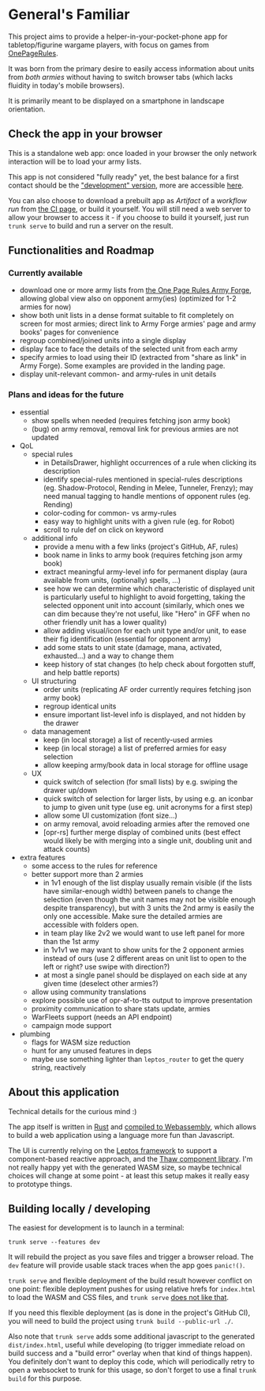 # General's Familiar

This project aims to provide a helper-in-your-pocket-phone app for
tabletop/figurine wargame players, with focus on games from
[OnePageRules](https://onepagerules.com/).

It was born from the primary desire to easily access information about
units from *both armies* without having to switch browser tabs (which
lacks fluidity in today's mobile browsers).

It is primarily meant to be displayed on a smartphone in landscape
orientation.

## Check the app in your browser

This is a standalone web app: once loaded in your browser the only
network interaction will be to load your army lists.

This app is not considered "fully ready" yet, the best balance for a
first contact should be the ["development"
version](https://ydirson.github.io/generals-familiar/dev), more are
accessible [here](https://ydirson.github.io/generals-familiar/).

You can also choose to download a prebuilt app as *Artifact* of a
*workflow run* from [the CI
page](https://github.com/ydirson/generals-familiar/actions/workflows/ci.yml),
or build it yourself.  You will still need a web server to allow your
browser to access it - if you choose to build it yourself, just run
`trunk serve` to build and run a server on the result.

## Functionalities and Roadmap

### Currently available

* download one or more army lists from [the One Page Rules Army
  Forge](https://army-forge.onepagerules.com/), allowing global view
  also on opponent army(ies) (optimized for 1-2 armies for now)
* show both unit lists in a dense format suitable to fit completely on
  screen for most armies; direct link to Army Forge armies' page and
  army books' pages for convenience
* regroup combined/joined units into a single display
* display face to face the details of the selected unit from each army
* specify armies to load using their ID (extracted from "share as
  link" in Army Forge).  Some examples are provided in the landing
  page.
* display unit-relevant common- and army-rules in unit details

### Plans and ideas for the future

* essential
  * show spells when needed (requires fetching json army book)
  * (bug) on army removal, removal link for previous armies are not updated
* QoL
  * special rules
    * in DetailsDrawer, highlight occurrences of a rule when clicking
      its description
    * identify special-rules mentioned in special-rules descriptions
      (eg. Shadow-Protocol, Rending in Melee, Tunneler, Frenzy); may
      need manual tagging to handle mentions of opponent rules
      (eg. Rending)
    * color-coding for common- vs army-rules
    * easy way to highlight units with a given rule (eg. for Robot)
    * scroll to rule def on click on keyword
  * additional info
    * provide a menu with a few links (project's GitHub, AF, rules)
    * book name in links to army book (requires fetching json army
      book)
    * extract meaningful army-level info for permanent display (aura
      available from units, (optionally) spells, ...)
    * see how we can determine which characteristic of displayed unit is
      particularly useful to highlight to avoid forgetting, taking the
      selected opponent unit into account (similarly, which ones we can
      dim because they're not useful, like "Hero" in GFF when no other
      friendly unit has a lower quality)
    * allow adding visual/icon for each unit type and/or unit, to ease their
      fig identification (essential for opponent army)
    * add some stats to unit state (damage, mana, activated, exhausted...)
      and a way to change them
    * keep history of stat changes (to help check about forgotten stuff,
      and help battle reports)
  * UI structuring
    * order units (replicating AF order currently requires fetching
      json army book)
    * regroup identical units
    * ensure important list-level info is displayed, and not hidden by
      the drawer
  * data management
    * keep (in local storage) a list of recently-used armies
    * keep (in local storage) a list of preferred armies for easy selection
    * allow keeping army/book data in local storage for offline usage
  * UX
    * quick switch of selection (for small lists) by e.g. swiping the
      drawer up/down
    * quick switch of selection for larger lists, by using e.g. an iconbar
      to jump to given unit type (use eg. unit acronyms for a first step)
    * allow some UI customization (font size...)
    * on army removal, avoid reloading armies after the removed one
    * [opr-rs] further merge display of combined units (best effect
      would likely be with merging into a single unit, doubling unit
      and attack counts)
* extra features
  * some access to the rules for reference
  * better support more than 2 armies
    * in 1v1 enough of the list display usually remain visible (if the
      lists have similar-enough width) between panels to change the
      selection (even though the unit names may not be visible enough
      despite transparency), but with 3 units the 2nd army is easily
      the only one accessible. Make sure the detailed armies are
      accessible with folders open.
    * in team play like 2v2 we would want to use left panel for more
      than the 1st army
    * in 1v1v1 we may want to show units for the 2 opponent armies
      instead of ours (use 2 different areas on unit list to open to
      the left or right?  use swipe with direction?)
    * at most a single panel should be displayed on each side at any
      given time (deselect other armies?)
  * allow using community translations
  * explore possible use of opr-af-to-tts output to improve presentation
  * proximity communication to share stats update, armies
  * WarFleets support (needs an API endpoint)
  * campaign mode support
* plumbing
  * flags for WASM size reduction
  * hunt for any unused features in deps
  * maybe use something lighter than `leptos_router` to get the query
    string, reactively

## About this application

Technical details for the curious mind :)

The app itself is written in [Rust](https://rust-lang.org/) and
[compiled to Webassembly](https://rustwasm.github.io/), which allows
to build a web application using a language more fun than Javascript.

The UI is currently relying on the [Leptos
framework](https://leptos.dev/) to support a component-based reactive
approach, and the [Thaw component library](https://crates.io/crates/thaw).
I'm not really happy yet with the generated WASM size, so maybe
technical choices will change at some point - at least this setup
makes it really easy to prototype things.

## Building locally / developing

The easiest for development is to launch in a terminal:
```
trunk serve --features dev
```

It will rebuild the project as you save files and trigger a browser
reload.  The `dev` feature will provide usable stack traces when the
app goes `panic!()`.

`trunk serve` and flexible deployment of the build result however
conflict on one point: flexible deployment pushes for using relative
hrefs for `index.html` to load the WASM and CSS files, and `trunk
serve` [does not like
that](https://github.com/trunk-rs/trunk/issues/697).

If you need this flexible deployment (as is done in the project's
GitHub CI), you will need to build the project using `trunk build
--public-url ./`.

Also note that `trunk serve` adds some additional javascript to the
generated `dist/index.html`, useful while developing (to trigger
immediate reload on build success and a "build error" overlay when
that kind of things happen).  You definitely don't want to deploy this
code, which will periodically retry to open a websocket to trunk for
this usage, so don't forget to use a final `trunk build` for this
purpose.
